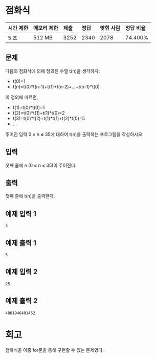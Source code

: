# 점화식 

| 시간 제한 | 메모리 제한 | 제출 | 정답 | 맞힌 사람 | 정답 비율 |
| :-------- | :---------- | :--- | :--- | :-------- | :-------- |
| 5 초      | 512 MB      | 3252 | 2340 | 2078      | 74.400%   |

## 문제

다음의 점화식에 의해 정의된 수열 t(n)을 생각하자:

- t(0)=1
- t(n)=t(0)*t(n-1)+t(1)*t(n-2)+...+t(n-1)*t(0)

이 정의에 따르면,

- t(1)=t(0)*t(0)=1
- t(2)=t(0)*t(1)+t(1)*t(0)=2
- t(3)=t(0)*t(2)+t(1)*t(1)+t(2)*t(0)=5
- ...

주어진 입력 0 ≤ n **≤** 35에 대하여 t(n)을 출력하는 프로그램을 작성하시오.

## 입력

첫째 줄에 n (0 ≤ n ≤ 35)이 주어진다.

## 출력

첫째 줄에 t(n)을 출력한다.

## 예제 입력 1 

```
3
```

## 예제 출력 1 

```
5
```

## 예제 입력 2 

```
25
```

## 예제 출력 2 

```
4861946401452
```

# 회고

점화식을 이중 for문을 통해 구현할 수 있는 문제였다.